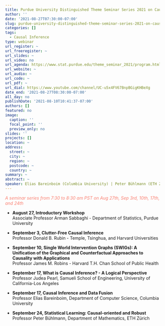 ```yaml
---
title: Purdue University Distinguished Theme Seminar Series 2021 on Causal Inference
author: ''
date: '2021-08-27T07:30:00-07:00'
slug: purdue-university-distinguished-theme-seminar-series-2021-on-causal-inference
categories: []
tags:
  - Causal Inference
type: webinar
url_register: ~
url_freeregister: ~
url_slides: ~
url_video: no
url_agenda: https://www.stat.purdue.edu/theme_seminar_2021/program.html
url_website: ~
url_audio: ~
url_code: ~
url_pdf: ~
url_dial: https://www.youtube.com/channel/UC-u5x4FV67BnpBGigKHBeXg
date_end: '2021-08-27T08:30:00-07:00'
all_day: no
publishDate: '2021-08-10T10:41:37-07:00'
authors: []
featured: no
image:
  caption: ''
  focal_point: ''
  preview_only: no
slides: ''
projects: []
location: ~
address:
  street: ~
  city: ~
  region: ~
  postcode: ~
  country: ~
summary: ~
abstract: ~
speaker: Elias Bareinboim (Columbia University) | Peter Bühlmann (ETH Zürich) | Judea Pearl (University of California, Los Angeles) | James M. Robins (Harvard T.H. Chan School of Public Health) | Donald B. Rubin (Tsinghua, Temple, and Harvard Universities) | Arman Sabbaghi (Purdue University)
---
```

<span style="color: salmon;"> *A seminar series from 7:30 to 8:30 am PST on Aug 27th, Sep 3rd, 10th, 17th, and 24th* </span>
<!--more-->
  
- **August 27, Introductory Workshop**  
Associate Professor Arman Sabbaghi - Department of Statistics, Purdue University  

- **September 3, Clutter-Free Causal Inference**  
Professor Donald B. Rubin - Temple, Tsinghua, and Harvard Universities   

- **September 10, Single World Intervention Graphs (SWIGs): A Unification of the Graphical and Counterfactual Approaches to Causality with Applications**  
Professor James M. Robins - Harvard T.H. Chan School of Public Health 

- **September 17, What is Causal Inference? - A Logical Perspective**  
Professor Judea Pearl, Samueli School of Engineering, University of California-Los Angeles  

- **September 17, Causal Inference and Data Fusion**  
Professor Elias Bareinboim, Department of Computer Science, Columbia University  

- **September 24, Statistical Learning: Causal-oriented and Robust**  
Professor Peter Bühlmann, Department of Mathematics, ETH Zürich  




